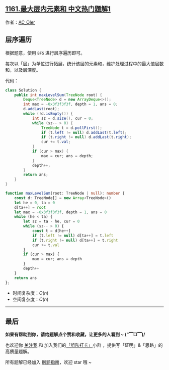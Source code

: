 ## [1161.最大层内元素和 中文热门题解1](https://leetcode.cn/problems/maximum-level-sum-of-a-binary-tree/solutions/100000/by-ac_oier-aemz)

作者：[AC_OIer](https://leetcode.cn/u/AC_OIer)
## 层序遍历

根据题意，使用 `BFS` 进行层序遍历即可。

每次以「层」为单位进行拓展，统计该层的元素和，维护处理过程中的最大值层数和，以及层深度。

代码：
```Java []
class Solution {
    public int maxLevelSum(TreeNode root) {
        Deque<TreeNode> d = new ArrayDeque<>();
        int max = -0x3f3f3f3f, depth = 1, ans = 0;
        d.addLast(root);
        while (!d.isEmpty()) {
            int sz = d.size(), cur = 0;
            while (sz-- > 0) {
                TreeNode t = d.pollFirst();
                if (t.left != null) d.addLast(t.left);
                if (t.right != null) d.addLast(t.right);
                cur += t.val;
            }
            if (cur > max) {
                max = cur; ans = depth;
            }
            depth++;
        }
        return ans;
    }
}
```
```TypeScript []
function maxLevelSum(root: TreeNode | null): number {
    const d: TreeNode[] = new Array<TreeNode>()
    let he = 0, ta = 0
    d[ta++] = root
    let max = -0x3f3f3f3f, depth = 1, ans = 0
    while (he < ta) {
        let sz = ta - he, cur = 0
        while (sz-- > 0) {
            const t = d[he++]
            if (t.left != null) d[ta++] = t.left
            if (t.right != null) d[ta++] = t.right
            cur += t.val
        }
        if (cur > max) {
            max = cur; ans = depth
        }
        depth++
    }
    return ans
};
```
* 时间复杂度：$O(n)$
* 空间复杂度：$O(n)$

---

## 最后

**如果有帮助到你，请给题解点个赞和收藏，让更多的人看到 ~ ("▔□▔)/**

也欢迎你 [关注我](https://oscimg.oschina.net/oscnet/up-19688dc1af05cf8bdea43b2a863038ab9e5.png) 和 加入我们的[「组队打卡」](https://leetcode-cn.com/u/ac_oier/)小群 ，提供写「证明」&「思路」的高质量题解。

所有题解已经加入 [刷题指南](https://github.com/SharingSource/LogicStack-LeetCode/wiki)，欢迎 star 哦 ~